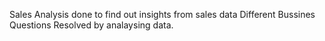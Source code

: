 Sales Analysis done to find out insights from sales data
Different Bussines Questions Resolved by analaysing data.

